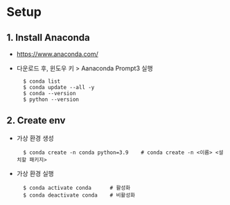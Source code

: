 # Setup

## 1. Install Anaconda
* https://www.anaconda.com/
* 다운로드 후, 윈도우 키 > Aanaconda Prompt3 실행


        $ conda list
        $ conda update --all -y 
        $ conda --version
        $ python --version

## 2. Create env
* 가상 환경 생성
  
        $ conda create -n conda python=3.9    # conda create -n <이름> <설치할 패키지>

* 가상 환경 실행
  
        $ conda activate conda      # 활성화
        $ conda deactivate conda    # 비활성화
